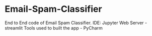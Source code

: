 # Email-Spam-Classifier

End to End code of Email Spam Classifier.
IDE: Jupyter
Web Server - streamlit
Tools used to built the app - PyCharm 
